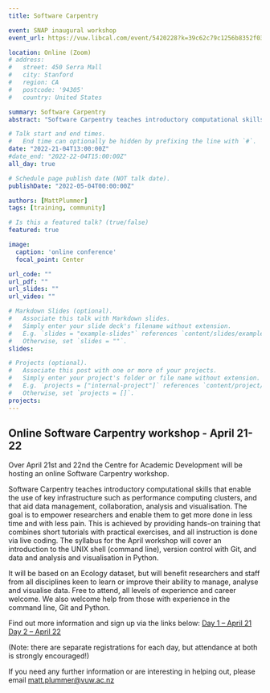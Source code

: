```yaml
---
title: Software Carpentry

event: SNAP inaugural workshop
event_url: https://vuw.libcal.com/event/5420228?k=39c62c79c1256b8352f035dcaf28adf9

location: Online (Zoom)
# address:
#   street: 450 Serra Mall
#   city: Stanford
#   region: CA
#   postcode: '94305'
#   country: United States

summary: Software Carpentry
abstract: "Software Carpentry teaches introductory computational skills that enable the use of key infrastructure such as performance computing clusters, and that aid data management, collaboration, analysis and visualisation. The goal is to empower researchers and enable them to get more done in less time and with less pain."

# Talk start and end times.
#   End time can optionally be hidden by prefixing the line with `#`.
date: "2022-21-04T13:00:00Z"
#date_end: "2022-22-04T15:00:00Z"
all_day: true

# Schedule page publish date (NOT talk date).
publishDate: "2022-05-04T00:00:00Z"

authors: [MattPlummer]
tags: [training, community]

# Is this a featured talk? (true/false)
featured: true

image:
  caption: 'online conference'
  focal_point: Center

url_code: ""
url_pdf: ""
url_slides: ""
url_video: ""

# Markdown Slides (optional).
#   Associate this talk with Markdown slides.
#   Simply enter your slide deck's filename without extension.
#   E.g. `slides = "example-slides"` references `content/slides/example-slides.md`.
#   Otherwise, set `slides = ""`.
slides:

# Projects (optional).
#   Associate this post with one or more of your projects.
#   Simply enter your project's folder or file name without extension.
#   E.g. `projects = ["internal-project"]` references `content/project/deep-learning/index.md`.
#   Otherwise, set `projects = []`.
projects:
---
```


## Online Software Carpentry workshop - April 21-22

Over April 21st and 22nd the Centre for Academic Development will be hosting an online Software Carpentry workshop.
 
Software Carpentry teaches introductory computational skills that enable the use of key infrastructure such as performance computing clusters, and that aid data management, collaboration, analysis and visualisation. The goal is to empower researchers and enable them to get more done in less time and with less pain. This is achieved by providing hands-on training that combines short tutorials with practical exercises, and all instruction is done via live coding. The syllabus for the April workshop will cover an introduction to the UNIX shell (command line), version control with Git, and data and analysis and visualisation in Python. 

It will be based on an Ecology dataset, but will benefit researchers and staff from all disciplines keen to learn or improve their ability to manage, analyse and visualise data.  Free to attend, all levels of experience and career welcome. We also welcome help from those with experience in the command line, Git and Python. 
 
Find out more information and sign up via the links below: 
[Day 1 – April 21](https://vuw.libcal.com/event/5420228?k=39c62c79c1256b8352f035dcaf28adf9)
[Day 2 – April 22](https://vuw.libcal.com/event/5420229?k=829ae2bc6ae00ec160dfdbdf0505ad5f)

(Note: there are separate registrations for each day, but attendance at both is strongly encouraged!)
 
If you need any further information or are interesting in helping out, please email <a href="mailto:matt.plummer@vuw.ac.nz">matt.plummer@vuw.ac.nz</a> 